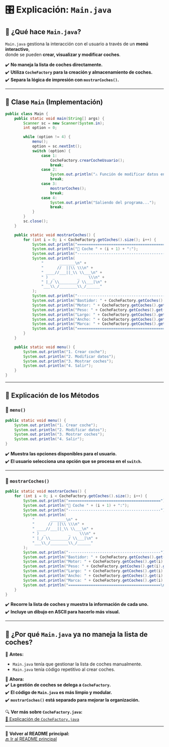# 🎛️ Explicación: `Main.java`

## 📜 **¿Qué hace `Main.java`?**
`Main.java` gestiona la interacción con el usuario a través de un **menú interactivo**,  
donde se pueden **crear, visualizar y modificar coches**.

✔️ **No maneja la lista de coches directamente.**  
✔️ **Utiliza `CocheFactory` para la creación y almacenamiento de coches.**  
✔️ **Separa la lógica de impresión con `mostrarCoches()`.**  

---

## 📌 **Clase `Main` (Implementación)**
```java
public class Main {
    public static void main(String[] args) {
        Scanner sc = new Scanner(System.in);
        int option = 0;

        while (option != 4) {
            menu();
            option = sc.nextInt();
            switch (option) {
                case 1:
                    CocheFactory.crearCocheUsuario();
                    break;
                case 2:
                    System.out.println("⚠️ Función de modificar datos en desarrollo...");
                    break;
                case 3:
                    mostrarCoches();
                    break;
                case 4:
                    System.out.println("Saliendo del programa...");
                    break;
            }
        }
        sc.close();
    }

    public static void mostrarCoches() {
        for (int i = 0; i < CocheFactory.getCoches().size(); i++) {
            System.out.println("=========================================");
            System.out.println("🚗 Coche " + (i + 1) + ":");
            System.out.println("-----------------------------------------");
            System.out.println(
                "       _______\n" +
                "      //  ||\\ \\\n" +
                " ____//___||_\\ \\___\n" +
                " )  _          _    \\\n" +
                " |_/ \\________/ \\___|\n" +
                "___\\_/________\\_/______"
            );
            System.out.println("-----------------------------------------");
            System.out.println("Bastidor: " + CocheFactory.getCoches().get(i).getBastidor());
            System.out.println("Motor: " + CocheFactory.getCoches().get(i).getMotor() + " cc");
            System.out.println("Peso: " + CocheFactory.getCoches().get(i).getPeso() + " kg");
            System.out.println("Largo: " + CocheFactory.getCoches().get(i).getLargo() + " cm");
            System.out.println("Ancho: " + CocheFactory.getCoches().get(i).getAncho() + " cm");
            System.out.println("Marca: " + CocheFactory.getCoches().get(i).getMarca());
            System.out.println("=========================================\n");
        }
    }

    public static void menu() {
        System.out.println("1. Crear coche");
        System.out.println("2. Modificar datos");
        System.out.println("3. Mostrar coches");
        System.out.println("4. Salir");
    }
}
```

---

## 📌 **Explicación de los Métodos**
### **🔹 `menu()`**
```java
public static void menu() {
    System.out.println("1. Crear coche");
    System.out.println("2. Modificar datos");
    System.out.println("3. Mostrar coches");
    System.out.println("4. Salir");
}
```
✔️ **Muestra las opciones disponibles para el usuario.**  
✔️ **El usuario selecciona una opción que se procesa en el `switch`.**  

---

### **🔹 `mostrarCoches()`**
```java
public static void mostrarCoches() {
    for (int i = 0; i < CocheFactory.getCoches().size(); i++) {
        System.out.println("=========================================");
        System.out.println("🚗 Coche " + (i + 1) + ":");
        System.out.println("-----------------------------------------");
        System.out.println(
            "       _______\n" +
            "      //  ||\\ \\\n" +
            " ____//___||_\\ \\___\n" +
            " )  _          _    \\\n" +
            " |_/ \\________/ \\___|\n" +
            "___\\_/________\\_/______"
        );
        System.out.println("-----------------------------------------");
        System.out.println("Bastidor: " + CocheFactory.getCoches().get(i).getBastidor());
        System.out.println("Motor: " + CocheFactory.getCoches().get(i).getMotor() + " cc");
        System.out.println("Peso: " + CocheFactory.getCoches().get(i).getPeso() + " kg");
        System.out.println("Largo: " + CocheFactory.getCoches().get(i).getLargo() + " cm");
        System.out.println("Ancho: " + CocheFactory.getCoches().get(i).getAncho() + " cm");
        System.out.println("Marca: " + CocheFactory.getCoches().get(i).getMarca());
        System.out.println("=========================================\n");
    }
}
```
✔️ **Recorre la lista de coches y muestra la información de cada uno.**  
✔️ **Incluye un dibujo en ASCII para hacerlo más visual.**  

---

## 🚀 **¿Por qué `Main.java` ya no maneja la lista de coches?**
📌 **Antes:**  
- `Main.java` tenía que gestionar la lista de coches manualmente.  
- `Main.java` tenía código repetitivo al crear coches.  

📌 **Ahora:**  
✔️ **La gestión de coches se delega a `CocheFactory`.**  
✔️ **El código de `Main.java` es más limpio y modular.**  
✔️ **`mostrarCoches()` está separado para mejorar la organización.**  

🔍 **Ver más sobre `CocheFactory.java`:**  
[📂 Explicación de `CocheFactory.java`](https://github.com/carmonalanzasalvaro/DisenoSoftware/blob/main/Introduccionjava/Programa3_ClasesYObjetos/Explicaciones/CocheFactory/README.md)

---

🔗 **Volver al README principal:**  
[🔙 Ir al README principal](https://github.com/carmonalanzasalvaro/DisenoSoftware/blob/main/Introduccionjava/Programa3_ClasesYObjetos/README.md)

